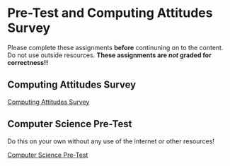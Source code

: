 # Pre-Test and Computing Attitudes Survey

Please complete these assignments **before** continuning on to the content.
Do not use outside resources. **These assignments are *not* graded for correctness!!**

## Computing Attitudes Survey

[Computing Attitudes Survey](https://utdallas.qualtrics.com/SE/?SID=SV_beVb5D2wQ8wnOHb)

## Computer Science Pre-Test

Do this on your own without any use of the internet or other resources!

[Computer Science Pre-Test](https://utdallas.qualtrics.com/SE/?SID=SV_57sZXuq0VyIjYuF)
